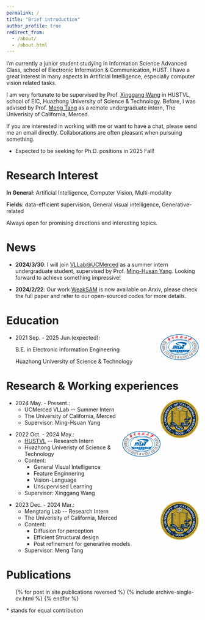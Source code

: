 ```yaml
---
permalink: /
title: "Brief introduction"
author_profile: true
redirect_from: 
  - /about/
  - /about.html
---
```


I’m currently a junior student studying in Information Science Advanced Class, school
of Electronic Information & Communication, HUST. I have a great interest in many aspects in Artificial Intelligence, especially computer vision related tasks.

<!-- Now I am doing a summer internship in VLLab, UCMerced, supervised by Prof Ming-Hsuan Yang, also working closely with Dr Lu Qi.  -->
I am very fortunate to be supervised by Prof. [Xinggang Wang](https://xwcv.github.io/) in HUSTVL, school of EIC, Huazhong University of Science & Technology. Before, I was advised by Prof. [Meng Tang](mengtang.org) as a remote undergraduate intern, The Univerisity of California, Merced.

If you are interested in working with me or want to have a chat, please send me an email directly. Collaborations are often pleasant when pursuing something.

- Expected to be seeking for Ph.D. positions in 2025 Fall!

**Research Interest**
======

__In General__: Artificial Intelligence, Computer Vision, Multi-modality

__Fields__: data-efficient supervision, General visual intelligence, Generative-related

Always open for promising directions and interesting topics.

**News**
======
- **2024/3/30**: I will join [VLLab@UCMerced](http://vllab.ucmerced.edu/) as a summer intern undergraduate student, supervised by Prof. [Ming-Husan Yang](https://faculty.ucmerced.edu/mhyang/). Looking forward to achieve something impressive!
  
- **2024/2/22**: Our work [WeakSAM](https://arxiv.org/abs/2402.14812) is now available on Arxiv, please check the full paper and refer to our open-sourced codes for more details.

**Education**
======

<img align="right" src="../images/HUST.png" width = "100" height = "67" alt="HUST"/>

* 2021 Sep. - 2025 Jun.(expected):

  B.E. in Electronic Information Engineering

  Huazhong University of Science & Technology

**Research & Working experiences**
======
<img align="right" src="../images/Merced.webp" width = "100" height = "100" alt="UCMerced"/>

* 2024 May. - Present.: 
  * UCMerced VLLab -- Summer Intern
  * The University of California, Merced
  * Supervisor: Ming-Hsuan Yang
  <!-- * Content: 
    * General Visual Intelligence
    * Feature Enginnering
    * text-to-video generation -->
  
<!-- <img align="right" src="../images/google1.png" width = "100" height = "100" alt="google"/>

* 2024 May. - Present.:
  * Google research -- Research Assistant
  * Content:
    * Please also refer to above
    * Google Cloud TRC support
  * (joint with summer intern) -->

<img align="right" src="../images/HUST.png" width = "100" height = "67" alt="HUST"/>

* 2022 Oct. - 2024 May.: 
  * [HUSTVL](https://github.com/hustvl) -- Research Intern
  * Huazhong Univeristy of Science & Technology
  * Content: 
    * General Visual Intelligence
    * Feature Enginnering
    * Vision-Language
    * Unsupervised Learning
  * Supervisor: Xinggang Wang

<img align="right" src="../images/Merced.webp" width = "100" height = "100" alt="UCMerced"/>

* 2023 Dec. - 2024 Mar.:
  * Mengtang Lab -- Research Intern
  * The Univerisity of California, Merced
  * Content: 
    * Diffusion for perception
    * Efficient Structural design
    * Post refinement for generative models
  * Supervisor: Meng Tang
  


**Publications**
======
  <ul>{% for post in site.publications reversed %}
    {% include archive-single-cv.html %}
  {% endfor %}</ul>

  \* stands for equal contribution